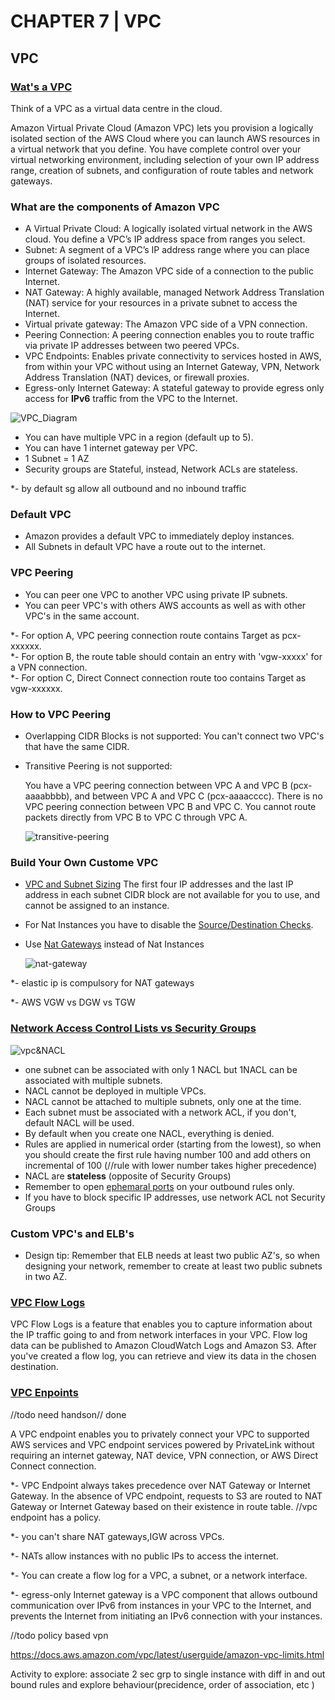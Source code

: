 # CHAPTER 7 | VPC

## VPC

### [Wat's a VPC](https://aws.amazon.com/vpc/)

Think of a VPC as a virtual data centre in the cloud.

Amazon Virtual Private Cloud (Amazon VPC) lets you provision a logically isolated section of the AWS Cloud where you can launch AWS resources in a virtual network that you define. You have complete control over your virtual networking environment, including selection of your own IP address range, creation of subnets, and configuration of route tables and network gateways.

### What are the components of Amazon VPC

* A Virtual Private Cloud: A logically isolated virtual network in the AWS cloud. You define a VPC’s IP address space from ranges you select.
* Subnet: A segment of a VPC’s IP address range where you can place groups of isolated resources.
* Internet Gateway: The Amazon VPC side of a connection to the public Internet.
* NAT Gateway: A highly available, managed Network Address Translation (NAT) service for your resources in a private subnet to access the Internet.
* Virtual private gateway: The Amazon VPC side of a VPN connection.
* Peering Connection: A peering connection enables you to route traffic via private IP addresses between two peered VPCs.
* VPC Endpoints: Enables private connectivity to services hosted in AWS, from within your VPC without using an Internet Gateway, VPN, Network Address Translation (NAT) devices, or firewall proxies.
* Egress-only Internet Gateway: A stateful gateway to provide egress only access for **IPv6** traffic from the VPC to the Internet.

![VPC_Diagram](https://docs.aws.amazon.com/vpc/latest/userguide/images/default-vpc-diagram.png)

* You can have multiple VPC in a region (default up to 5).
* You can have 1 internet gateway per VPC.
* 1 Subnet = 1 AZ
* Security groups are Stateful, instead, Network ACLs are stateless.

*- by default sg allow all outbound and no inbound traffic

### Default VPC

* Amazon provides a default VPC to immediately deploy instances.
* All Subnets in default VPC have a route out to the internet.

### VPC Peering

* You can peer one VPC to another VPC using private IP subnets.
* You can peer VPC's with others AWS accounts as well as with other VPC's in the same account.

*- For option A, VPC peering connection route contains Target as pcx-xxxxxx.    
*- For option B, the route table should contain an entry with 'vgw-xxxxx' for a VPN connection.    
*- For option C, Direct Connect connection route too contains Target as vgw-xxxxxx.

### How to VPC Peering

* Overlapping CIDR Blocks is not supported: You can't connect two VPC's that have the same CIDR.
* Transitive Peering is not supported:

    You have a VPC peering connection between VPC A and VPC B (pcx-aaaabbbb), and between VPC A and VPC C (pcx-aaaacccc). There is no VPC peering connection between VPC B and VPC C. You cannot route packets directly from VPC B to VPC C through VPC A.

    ![transitive-peering](https://docs.aws.amazon.com/vpc/latest/peering/images/transitive-peering-diagram.png)

### Build Your Own Custome VPC

* [VPC and Subnet Sizing](https://docs.aws.amazon.com/vpc/latest/userguide/VPC_Subnets.html#vpc-subnet-basics) The first four IP addresses and the last IP address in each subnet CIDR block are not available for you to use, and cannot be assigned to an instance.

* For Nat Instances you have to disable the [Source/Destination Checks](https://docs.aws.amazon.com/vpc/latest/userguide/VPC_NAT_Instance.html#EIP_Disable_SrcDestCheck).
* Use [Nat Gateways](https://docs.aws.amazon.com/vpc/latest/userguide/vpc-nat-gateway.html#nat-gateway-basics) instead of Nat Instances

    ![nat-gateway](https://docs.aws.amazon.com/vpc/latest/userguide/images/nat-gateway-diagram.png)

*- elastic ip is compulsory for NAT gateways

*- AWS VGW vs DGW vs TGW
### [Network Access Control Lists vs Security Groups](https://docs.aws.amazon.com/vpc/latest/userguide/VPC_Security.html)

![vpc&NACL](https://docs.aws.amazon.com/vpc/latest/userguide/images/security-diagram.png)

* one subnet can be associated with only 1 NACL but 1NACL can be associated with multiple subnets.
* NACL cannot be deployed in multiple VPCs.
* NACL cannot be attached to multiple subnets, only one at the time.
* Each subnet must be associated with a network ACL, if you don't, default NACL will be used.
* By default when you create one NACL, everything is denied.
* Rules are applied in numerical order (starting from the lowest), so when you should create the first rule having number 100 and add others on incremental of 100 (//rule with lower number takes higher precedence)
* NACL are **stateless** (opposite of Security Groups)
* Remember to open [ephemaral ports](https://docs.aws.amazon.com/vpc/latest/userguide/vpc-network-acls.html#nacl-ephemeral-ports) on your outbound rules only.
* If you have to block specific IP addresses, use network ACL not Security Groups

### Custom VPC's and ELB's

* Design tip: Remember that ELB needs at least two public AZ's, so when designing your network, remember to create at least two public subnets in two AZ.

### [VPC Flow Logs](https://docs.aws.amazon.com/vpc/latest/userguide/flow-logs.html)

VPC Flow Logs is a feature that enables you to capture information about the IP traffic going to and from network interfaces in your VPC. Flow log data can be published to Amazon CloudWatch Logs and Amazon S3. After you've created a flow log, you can retrieve and view its data in the chosen destination.

### [VPC Enpoints](https://docs.aws.amazon.com/vpc/latest/userguide/vpc-endpoints.html)
//todo need handson// done

A VPC endpoint enables you to privately connect your VPC to supported AWS services and VPC endpoint services powered by PrivateLink without requiring an internet gateway, NAT device, VPN connection, or AWS Direct Connect connection.

*- VPC Endpoint always takes precedence over NAT Gateway or Internet Gateway. In the absence of VPC endpoint, requests to S3 are routed to NAT Gateway or Internet Gateway based on their existence in route table. //vpc endpoint has a policy.

*- you can't share NAT gateways,IGW across VPCs. 

*- NATs allow instances with no public IPs to access the internet. 

*- You can create a flow log for a VPC, a subnet, or a network interface.

*- egress-only Internet gateway is a VPC component that allows outbound communication over IPv6 from instances in your VPC to the Internet, and prevents the Internet from initiating an IPv6 connection with your instances.

//todo policy based vpn

https://docs.aws.amazon.com/vpc/latest/userguide/amazon-vpc-limits.html

Activity to explore:
associate 2 sec grp to single instance with diff in and out bound rules and explore behaviour(precidence, order of association, etc )